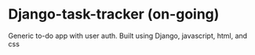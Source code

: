 # Django-task-tracker (on-going)

Generic to-do app with user auth. Built using Django, javascript, html, and css
